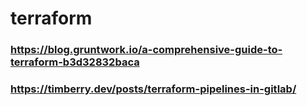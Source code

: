 # terraform

### https://blog.gruntwork.io/a-comprehensive-guide-to-terraform-b3d32832baca
### https://timberry.dev/posts/terraform-pipelines-in-gitlab/
